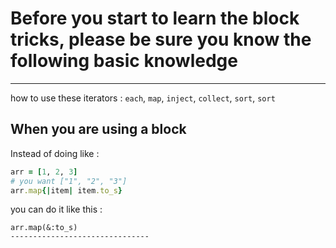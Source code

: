 # Before you start to learn the block tricks, please be sure you know the following basic knowledge
-----------------------------
how to use these iterators : `each`, `map`, `inject`, `collect`, `sort`, `sort`
## When you are using a block

Instead of doing like :
``` ruby
arr = [1, 2, 3]
# you want ["1", "2", "3"]
arr.map{|item| item.to_s}
```
you can do it like this :
```
arr.map(&:to_s)
-------------------------------